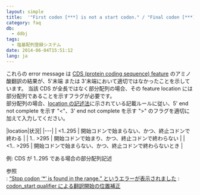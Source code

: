 ```yaml
---
layout: simple
title:  '"First codon [***] is not a start codon." / "Final codon [***] is not a stop codon." というエラーが表示されました'
category: faq
db:
  - ddbj
tags: 
  - 塩基配列登録システム
date: 2014-06-04T15:51:12
lang: ja
--- 
```

これらの error message は [CDS (protein coding sequence) feature](/ddbj/cds.html) のアミノ酸翻訳の結果が、5'末端 または 3'末端において適切ではなかったことを示しています。
当該 CDS が全長ではなく部分配列の場合、その feature location には部分配列であることを示すフラグが必要です。    
部分配列の場合、[location の記述法](/ddbj/location.html)に示されている記載ルールに従い、5' end not complete を示す "<"、3' end not complete を示す ">" のフラグを適切に加えて入力してください。

|location|状況|
|---|
| \<1..295    | 開始コドンで始まらない、かつ、終止コドンで終わる     |
| 1.. \>295   | 開始コドンで始まり、かつ、終止コドンで終わらない     |
| \<1.. \>295 | 開始コドンで始まらない、かつ、終止コドンで終わらないとき |

例: CDS が 1..295 である場合の部分配列記述

参照  
: [“Stop codon ‘\*’ is found in the range.”
    というエラーが表示されました](/faq/ja/how-to-fix-error-msg-stop-codon.html)
: [codon\_start qualifier
    による翻訳開始の位置補正](/ddbj/cds.html#frame "/sub/cds.html#frame")
